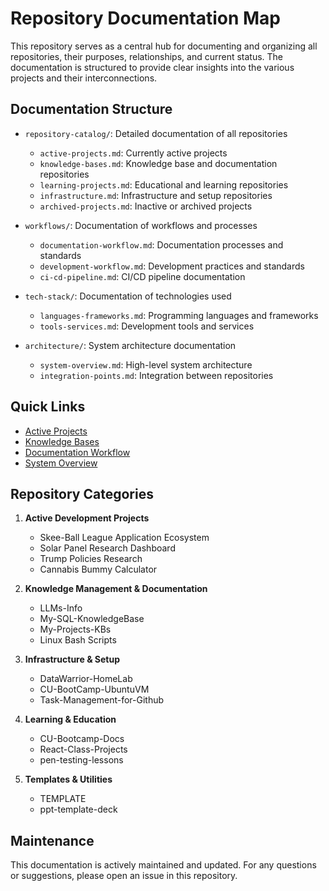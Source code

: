 # Repository Documentation Map

This repository serves as a central hub for documenting and organizing all repositories, their purposes, relationships, and current status. The documentation is structured to provide clear insights into the various projects and their interconnections.

## Documentation Structure

- `repository-catalog/`: Detailed documentation of all repositories
  - `active-projects.md`: Currently active projects
  - `knowledge-bases.md`: Knowledge base and documentation repositories
  - `learning-projects.md`: Educational and learning repositories
  - `infrastructure.md`: Infrastructure and setup repositories
  - `archived-projects.md`: Inactive or archived projects

- `workflows/`: Documentation of workflows and processes
  - `documentation-workflow.md`: Documentation processes and standards
  - `development-workflow.md`: Development practices and standards
  - `ci-cd-pipeline.md`: CI/CD pipeline documentation

- `tech-stack/`: Documentation of technologies used
  - `languages-frameworks.md`: Programming languages and frameworks
  - `tools-services.md`: Development tools and services

- `architecture/`: System architecture documentation
  - `system-overview.md`: High-level system architecture
  - `integration-points.md`: Integration between repositories

## Quick Links

- [Active Projects](./repository-catalog/active-projects.md)
- [Knowledge Bases](./repository-catalog/knowledge-bases.md)
- [Documentation Workflow](./workflows/documentation-workflow.md)
- [System Overview](./architecture/system-overview.md)

## Repository Categories

1. **Active Development Projects**
   - Skee-Ball League Application Ecosystem
   - Solar Panel Research Dashboard
   - Trump Policies Research
   - Cannabis Bummy Calculator

2. **Knowledge Management & Documentation**
   - LLMs-Info
   - My-SQL-KnowledgeBase
   - My-Projects-KBs
   - Linux Bash Scripts

3. **Infrastructure & Setup**
   - DataWarrior-HomeLab
   - CU-BootCamp-UbuntuVM
   - Task-Management-for-Github

4. **Learning & Education**
   - CU-Bootcamp-Docs
   - React-Class-Projects
   - pen-testing-lessons

5. **Templates & Utilities**
   - TEMPLATE
   - ppt-template-deck

## Maintenance

This documentation is actively maintained and updated. For any questions or suggestions, please open an issue in this repository.